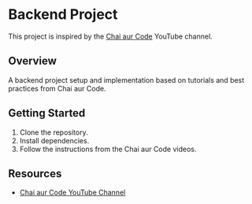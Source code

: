 # Backend Project

This project is inspired by the [Chai aur Code](https://www.youtube.com/@chaiaurcode) YouTube channel.

## Overview

A backend project setup and implementation based on tutorials and best practices from Chai aur Code.

## Getting Started

1. Clone the repository.
2. Install dependencies.
3. Follow the instructions from the Chai aur Code videos.

## Resources

- [Chai aur Code YouTube Channel](https://www.youtube.com/@chaiaurcode)
